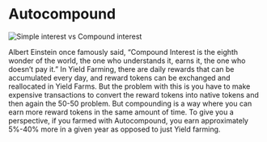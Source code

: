 # Autocompound

![Simple interest vs Compound interest](https://lh4.googleusercontent.com/s\_a\_CDyfv\_sRoPZiy8BlGk5L6wX04oDRmDD1v64AHMrW7FEQFb1WYju3ZxkqkllOsevluSD0Dj41nBYOxCVF-mtQBfa889axBMLXTkDuMcSXGDrquzaQG8uaPwgywqXS3XyN9m7u)

Albert Einstein once famously said, “Compound Interest is the eighth wonder of the world, the one who understands it, earns it, the one who doesn’t pay it.” In Yield Farming, there are daily rewards that can be accumulated every day, and reward tokens can be exchanged and reallocated in Yield Farms. But the problem with this is you have to make expensive transactions to convert the reward tokens into native tokens and then again the 50-50 problem. But compounding is a way where you can earn more reward tokens in the same amount of time. To give you a perspective, if you farmed with Autocompound, you earn approximately 5%-40% more in a given year as opposed to just Yield farming.
